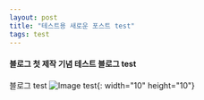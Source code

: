 ```yaml
---
layout: post
title: "테스트용 새로운 포스트 test"
tags: test
---
```


#### 블로그 첫 제작 기념 테스트 블로그 test

블로그
test
![Image test]({{site.url}}/images/2023-04-10-new_post/test.svg){: width="10" height="10"}
